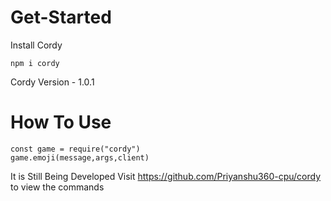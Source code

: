 # Get-Started
Install Cordy
 ```
npm i cordy
```
Cordy Version - 1.0.1
# How To Use
```
const game = require("cordy")
game.emoji(message,args,client)
```
It is Still Being Developed
Visit https://github.com/Priyanshu360-cpu/cordy to view the commands
